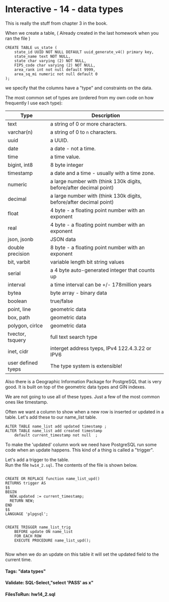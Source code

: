 



<style>
.pagebreak { page-break-before: always; }
.half { height: 200px; }
</style>








# Interactive - 14 - data types

This is really the stuff from chapter 3 in the book.

When we create a table,  ( Already created in the last homework when you ran the file )

```
CREATE TABLE us_state (
	state_id UUID NOT NULL DEFAULT uuid_generate_v4() primary key,
	state_name text NOT NULL,
	state char varying (2) NOT NULL,
	FIPS_code char varying (2) NOT NULL,
	area_rank int not null default 9999,
	area_sq_mi numeric not null default 0
);

```

we specify that the columns have a "type" and constraints on the data.

The most common set of types are (ordered from my own code on how frequently I use each type):

| Type               | Description                                                           |
|--------------------|-----------------------------------------------------------------------|
| text               | a string of 0 or more characters.                                     |
| varchar(n)         | a string of 0 to `n` characters.                                      |
| uuid               | a UUID.                                                               |
| date               | a date - not a time.                                                  |
| time               | a time value.                                                         |
| bigint, int8       | 8 byte integer                                                        |
| timestamp          | a date and a time - usually with a time zone.                         |
| numeric            | a large number with (think 130k digits, before/after decimal point)   |
| decimal            | a large number with (think 130k digits, before/after decimal point)   |
| float              | 4 byte - a floating point number with an exponent                     |
| real               | 4 byte - a floating point number with an exponent                     |
| json, jsonb        | JSON data                                                             |
| double precision   | 8 byte - a floating point number with an exponent                     |
| bit, varbit        | variable length bit string values                                     |
| serial             | a 4 byte auto-generated integer that counts up                        |
| interval           | a time interval can be +/- 178million years                           |
| bytea              | byte array - binary data                                              |
| boolean            | true/false                                                            |
| point, line        | geometric data                                                        |
| box, path          | geometric data                                                        |
| polygon, cirlce    | geometric data                                                        |
| tvector, tsquery   | full text search type                                                 |
| inet, cidr         | interget address tyeps, IPv4 122.4.3.22 or IPV6                       |
| user defined tyeps | The type system is extensible!                                        |
	

Also there is a Geographic Information Package for PostgreSQL that is very good.
It is built on top of the geometric data types and GIN indexes.   

We are not going to use all of these types.  Just a few of the most common ones like timestamp.

Often we want a column to show when a new row is inserted or updated in a table.
Let's add these to our name_list table.

```
ALTER TABLE name_list add updated timestamp ;
ALTER TABLE name_list add created timestamp 
	default current_timestamp not null  ;

```

To make the 'updated' column work we need have PostgreSQL run some
code when an update happens.  This kind of a thing is called a "trigger".

Let's add a trigger to the table.  
Run the file `hw14_2.sql`.  The contents of the file is shown below.


```

CREATE OR REPLACE function name_list_upd()
RETURNS trigger AS 
$$ 
BEGIN 
  NEW.updated := current_timestamp; 
  RETURN NEW; 
END 
$$
LANGUAGE 'plpgsql';


CREATE TRIGGER name_list_trig
	BEFORE update ON name_list
	FOR EACH ROW
	EXECUTE PROCEDURE name_list_upd();


```


Now when we do an update on this table it will set the updated field
to the current time.


#### Tags: "data types"

#### Validate: SQL-Select,"select 'PASS' as x"

#### FilesToRun: hw14_2.sql

